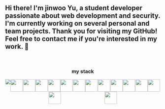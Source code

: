 
<h2>Hi there! I'm jinwoo Yu, a student developer passionate about web development and security. I'm currently working on several personal and team projects. Thank you for visiting my GitHub! Feel free to contact me if you're interested in my work. 👋</h2>

<!--
**Lay182/Lay182** is a ✨ _special_ ✨ repository because its `README.md` (this file) appears on your GitHub profile.

Here are some ideas to get you started:
https://img.shields.io/badge/Windows-0078D6?style=for-the-badge&logo=windows&logoColor=white
https://img.shields.io/badge/Linux-FCC624?style=for-the-badge&logo=linux&logoColor=black

-🔭 I’m currently working on ...
- 🌱 I’m currently learning ...
- 👯 I’m looking to collaborate on ...
- 🤔 I’m looking for help with ...
- 💬 Ask me about ...
- 📫 How to reach me: ...
- 😄 Pronouns: ...
- ⚡ Fun fact: ...
-->

<div align="left">

<br>
<h3 align="center"">my stack</h3>
<div align="center" style="display: flex; flex-wrap: wrap; justify-content: space-evenly; ">  <img src="https://img.shields.io/badge/c-A8B9CC?style=flat-square&logo=c&logoColor=white">
  <img src="https://img.shields.io/badge/Java-007396?style=flat-square&logo=Java&logoColor=white" height="40" width="40">
  <img src="https://img.shields.io/badge/html5-E34F26?style=flat-square&logo=html5&logoColor=white" height="40" width="40">
  <img src="https://img.shields.io/badge/css-1572B6?style=flat-square&logo=css3&logoColor=white"height="40" width="40">
  <img src="https://img.shields.io/badge/javascript-F7DF1E?style=flat-square&logo=javascript&logoColor=black"height="40" width="40">
  <img src="https://img.shields.io/badge/bootstrap-7952B3?style=flat-square&logo=bootstrap&logoColor=white"height="40" width="40">
  <img src="https://img.shields.io/badge/EJS-52B0E7?style=flat-square&label=EJS"height="40" width="40">
  <img src="https://img.shields.io/badge/MongoDB-47A248?style=flat-square&logo=mongodb&logoColor=#47A248"height="40" width="40">
    <br/>
  <img src="https://img.shields.io/badge/Node.js-339933?style=flat-square&logo=nodejs&logoColor=white"height="40" width="40">
  <img src="https://img.shields.io/badge/express-000000?style=flat-square&logo=express&logoColor=white"height="40" width="40">
  <img src="https://img.shields.io/badge/mongoose-880000?style=flat-square&logo=mongoose&logoColor=white"height="40" width="40">
  <img src="https://img.shields.io/badge/bulma-00D1B2?style=flat-square&logo=bulma&logoColor=white"height="40" width="40">
  <img src="https://img.shields.io/badge/npm-CB3837?style=flat-square&logo=npm&logoColor=white"height="40" width="40">
  <img src="https://img.shields.io/badge/react-7BB4E3?style=flat-square&logo=react&logoColor=white"height="40" width="40">
  <img src="https://img.shields.io/badge/ubuntu-orange?style=flat-square&logo=ubuntu&logoColor=white"height="40" width="40">



</div>
